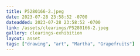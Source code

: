 ```yaml
---
title: P5280166-2.jpeg
date: 2023-07-28 23:58:52 -0700
dateadded: 2023-07-28 23:58:52 -0700
link: /assets/clearings/P5280166-2.jpeg
gallery: clearings-exhibition
layout: asset
tags: ["drawing", "art", "Martha", "Grapefruits"]
--- 
```

